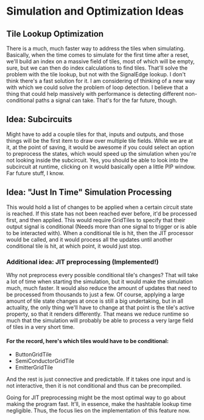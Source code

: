 # Simulation and Optimization Ideas

## Tile Lookup Optimization
There is a much, much faster way to address the tiles when simulating. Basically, when the time comes to simulate for the first time after a reset, we'll build an index on a massive field of tiles, most of which will be empty, sure, but we can then do index calculations to find tiles. That'll solve the problem with the tile lookup, but not with the SignalEdge lookup. I don't think there's a fast solution for it. I am considering of thinking of a new way with which we could solve the problem of loop detection. I believe that a thing that could help massively with performance is detecting different non-conditional paths a signal can take. That's for the far future, though.

## Idea: Subcircuits
Might have to add a couple tiles for that, inputs and outputs, and those things will be the first item to draw over multiple tile fields. While we are at it, at the point of saving, it would be awesome if you could select an option to preprocess the states, which would speed up the simulation when you're not looking inside the subcircuit. Yes, you should be able to look into the subcircuit at runtime, clicking on it would basically open a little PIP window. Far future stuff, I know.

## Idea: "Just In Time" Simulation Processing
This would hold a list of changes to be applied when a certain circuit state is reached. If this state has not been reached ever before, it'd be processed first, and then applied. This would require GridTiles to specify that their output signal is conditional (Needs more than one signal to trigger or is able to be interacted with). When a conditional tile is hit, then the JIT processor would be called, and it would process all the updates until another conditional tile is hit, at which point, it would just stop.

### Additional idea: JIT preprocessing (Implemented!)
Why not preprocess every possible conditional tile's changes? That will take a lot of time when starting the simulation, but it would make the simulation much, much faster. It would also reduce the amount of updates that need to be processed from thousands to just a few. Of course, applying a large amount of tile state changes at once is still a big undertaking, but in all actuality, the only thing we'll have to change at that point is the tile's active property, so that it renders differently. That means we reduce runtime so much that the simulation will probably be able to process a very large field of tiles in a very short time.

#### For the record, here's which tiles would have to be conditional:
- ButtonGridTile
- SemiConductorGridTile
- EmitterGridTile

And the rest is just connective and predictable. If it takes one input and is not interactive, then it is not conditional and thus can be precompiled.

Going for JIT preprocessing might be the most optimal way to go about making the program fast. It'll, in essence, make the hashtable lookup time negligible. Thus, the focus lies on the implementation of this feature now.